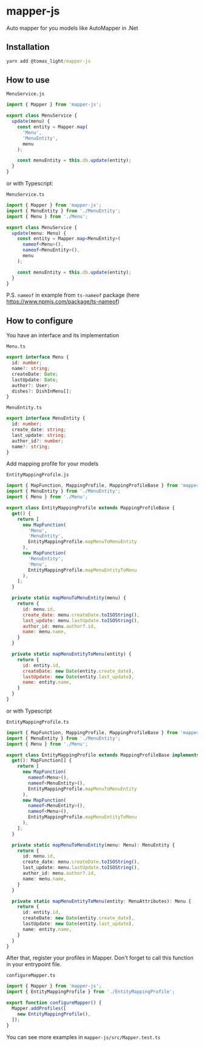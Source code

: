 # mapper-js
Auto mapper for you models like AutoMapper in .Net

## Installation
```cmd
yarn add @tomas_light/mapper-js
```

## How to use

`MenuService.js`
```js
import { Mapper } from 'mapper-js';

export class MenuService {
  update(menu) {
    const entity = Mapper.map(
      'Menu',
      'MenuEntity',
      menu
    );

    const menuEntity = this.db.update(entity);
  }
}
```

or with Typescript:

`MenuService.ts`
```ts
import { Mapper } from 'mapper-js';
import { MenuEntity } from './MenuEntity';
import { Menu } from './Menu';

export class MenuService {
  update(menu: Menu) {
    const entity = Mapper.map<MenuEntity>(
      nameof<Menu>(),
      nameof<MenuEntity>(),
      menu
    );

    const menuEntity = this.db.update(entity);
  }
}
```

P.S. `nameof` in example from `ts-nameof` package (here https://www.npmjs.com/package/ts-nameof)

## How to configure

You have an interface and its implementation

`Menu.ts`
```ts
export interface Menu {
  id: number;
  name?: string;
  createDate: Date;
  lastUpdate: Date;
  author?: User;
  dishes?: DishInMenu[];
}
```

`MenuEntity.ts`
```ts
export interface MenuEntity {
  id: number;
  create_date: string;
  last_update: string;
  author_id?: number;
  name?: string;
}
```

Add mapping profile for your models

`EntityMappingProfile.js`
```js
import { MapFunction, MappingProfile, MappingProfileBase } from 'mapper-js';
import { MenuEntity } from './MenuEntity';
import { Menu } from './Menu';

export class EntityMappingProfile extends MappingProfileBase {
  get() {
    return [
      new MapFunction(
        'Menu',
        'MenuEntity',
        EntityMappingProfile.mapMenuToMenuEntity
      ),
      new MapFunction(
        'MenuEntity',
        'Menu',
        EntityMappingProfile.mapMenuEntityToMenu
      ),
    ];
  }

  private static mapMenuToMenuEntity(menu) {
    return {
      id: menu.id,
      create_date: menu.createDate.toISOString(),
      last_update: menu.lastUpdate.toISOString(),
      author_id: menu.author?.id,
      name: menu.name,
    }
  }

  private static mapMenuEntityToMenu(entity) {
    return {
      id: entity.id,
      createDate: new Date(entity.create_date),
      lastUpdate: new Date(entity.last_update),
      name: entity.name,
    }
  }
}
```

or with Typescript

`EntityMappingProfile.ts`
```ts
import { MapFunction, MappingProfile, MappingProfileBase } from 'mapper-js';
import { MenuEntity } from './MenuEntity';
import { Menu } from './Menu';

export class EntityMappingProfile extends MappingProfileBase implements MappingProfile {
  get(): MapFunction[] {
    return [
      new MapFunction(
        nameof<Menu>(),
        nameof<MenuEntity>(),
        EntityMappingProfile.mapMenuToMenuEntity
      ),
      new MapFunction(
        nameof<MenuEntity>(),
        nameof<Menu>(),
        EntityMappingProfile.mapMenuEntityToMenu
      ),
    ];
  }

  private static mapMenuToMenuEntity(menu: Menu): MenuEntity {
    return {
      id: menu.id,
      create_date: menu.createDate.toISOString(),
      last_update: menu.lastUpdate.toISOString(),
      author_id: menu.author?.id,
      name: menu.name,
    }
  }

  private static mapMenuEntityToMenu(entity: MenuAttributes): Menu {
    return {
      id: entity.id,
      createDate: new Date(entity.create_date),
      lastUpdate: new Date(entity.last_update),
      name: entity.name,
    }
  }
}
```

After that, register your profiles in Mapper. Don't forget to call this function in your entrypoint file.

`configureMapper.ts`
```ts
import { Mapper } from 'mapper-js';
import { EntityMappingProfile } from './EntityMappingProfile';

export function configureMapper() {
  Mapper.addProfiles([
    new EntityMappingProfile(),
  ]);
}
```

You can see more examples in `mapper-js/src/Mapper.test.ts`
